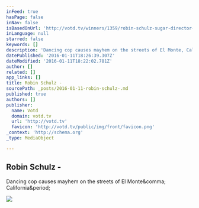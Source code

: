 ```yaml
---
inFeed: true
hasPage: false
inNav: false
isBasedOnUrl: 'http://votd.tv/winners/1359/robin-schulz-sugar-director-s-cut'
inLanguage: null
starred: false
keywords: []
description: 'Dancing cop causes mayhem on the streets of El Monte, California.'
datePublished: '2016-01-11T18:26:39.307Z'
dateModified: '2016-01-11T18:22:02.781Z'
author: []
related: []
app_links: []
title: Robin Schulz -
sourcePath: _posts/2016-01-11-robin-schulz-.md
published: true
authors: []
publisher:
  name: Votd
  domain: votd.tv
  url: 'http://votd.tv'
  favicon: 'http://votd.tv/public/img/front/favicon.png'
_context: 'http://schema.org'
_type: MediaObject

---
```

<article style=""><h1>Robin Schulz -</h1><p>Dancing cop causes mayhem on the streets of El Monte&amp;comma; California&amp;period;</p><img src="http://votd.s3.nbcdn.io/submissions/1359/rs_dc_thumbnail_v1.jpg?width=600&amp;height=338&amp;quality=90&amp;crop=0&amp;format=jpg&amp;method=crop" /></article>